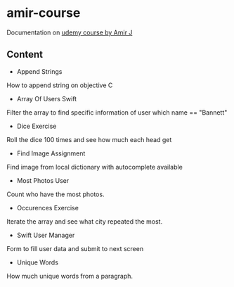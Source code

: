 # amir-course
Documentation on [udemy course by Amir J](https://www.udemy.com/course/complete-ios-bootcamp/learn/)

## Content
- Append Strings

How to append string on objective C

- Array Of Users Swift

Filter the array to find specific information of user which name == "Bannett"

- Dice Exercise

Roll the dice 100 times and see how much each head get

- Find Image Assignment

Find image from local dictionary with autocomplete available

- Most Photos User

Count who have the most photos.

- Occurences Exercise

Iterate the array and see what city repeated the most.

- Swift User Manager

Form to fill user data and submit to next screen

- Unique Words

How much unique words from a paragraph.

